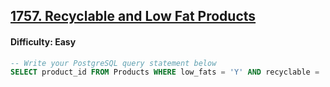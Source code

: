 ## [1757. Recyclable and Low Fat Products](https://leetcode.com/problems/recyclable-and-low-fat-products)

#### Difficulty: Easy

```SQL
-- Write your PostgreSQL query statement below
SELECT product_id FROM Products WHERE low_fats = 'Y' AND recyclable = 'Y';
```

